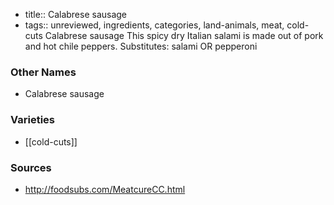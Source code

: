- title:: Calabrese sausage
- tags:: unreviewed, ingredients, categories, land-animals, meat, cold-cuts
Calabrese sausage This spicy dry Italian salami is made out of pork and hot chile peppers. Substitutes: salami OR pepperoni

### Other Names

* Calabrese sausage

### Varieties

* [[cold-cuts]]

### Sources
* http://foodsubs.com/MeatcureCC.html
